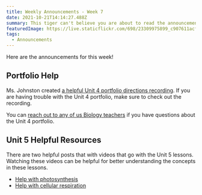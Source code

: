 ```yaml
---
title: Weekly Announcements - Week 7
date: 2021-10-21T14:14:27.488Z
summary: This tiger can't believe you are about to read the announcements.
featuredImage: https://live.staticflickr.com/698/23309975899_c907611acf_b.jpg
tags:
  - Announcements
---
```

Here are the announcements for this week!

## Portfolio Help

Ms. Johnston created [a helpful Unit 4 portfolio directions recording](https://www.connexus.com/external/livelesson/?url-path=pzh67r7kvlgc&domain=ue2prod01.livelesson.com). If you are having trouble with the Unit 4 portfolio, make sure to check out the recording.

You can [reach out to any of us Biology teachers](/contact) if you have questions about the Unit 4 portfolio.

## Unit 5 Helpful Resources

There are two helpful posts that with videos that go with the Unit 5 lessons. Watching these videos can be helpful for better understanding the concepts in these lessons.

* [Help with photosynthesis](/posts/help-with-photosynthesis/)
* [Help with cellular respiration](/posts/more-help-with-cellular-respiration/)